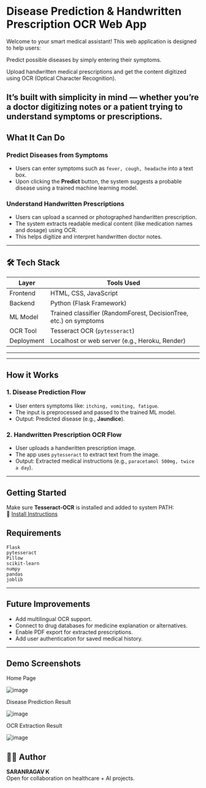 
#  Disease Prediction & Handwritten Prescription OCR Web App

Welcome to your smart medical assistant! This web application is designed to help users:

  Predict possible diseases by simply entering their symptoms.

  Upload handwritten medical prescriptions and get the content digitized using OCR (Optical Character Recognition).

It’s built with simplicity in mind — whether you’re a doctor digitizing notes or a patient trying to understand symptoms or prescriptions.
---

##  What It Can Do

###  Predict Diseases from Symptoms
- Users can enter symptoms such as `fever, cough, headache` into a text box.
- Upon clicking the **Predict** button, the system suggests a probable disease using a trained machine learning model.

### Understand Handwritten Prescriptions
- Users can upload a scanned or photographed handwritten prescription.
- The system extracts readable medical content (like medication names and dosage) using OCR.
- This helps digitize and interpret handwritten doctor notes.

---

## 🛠 Tech Stack

| Layer           | Tools Used                                           |
|----------------|------------------------------------------------------|
| Frontend       | HTML, CSS, JavaScript                                |
| Backend        | Python (Flask Framework)                             |
| ML Model       | Trained classifier (RandomForest, DecisionTree, etc.) on symptoms |
| OCR Tool       | Tesseract OCR (`pytesseract`)                        |
| Deployment     | Localhost or web server (e.g., Heroku, Render)       |

---


---

##  How it Works

### 1. Disease Prediction Flow
- User enters symptoms like: `itching, vomiting, fatigue`.
- The input is preprocessed and passed to the trained ML model.
- Output: Predicted disease (e.g., **Jaundice**).

### 2. Handwritten Prescription OCR Flow
- User uploads a handwritten prescription image.
- The app uses `pytesseract` to extract text from the image.
- Output: Extracted medical instructions (e.g., `paracetamol 500mg, twice a day`).

---

##  Getting Started


Make sure **Tesseract-OCR** is installed and added to system PATH:  
🔗 [Install Instructions](https://github.com/tesseract-ocr/tesseract)



##  Requirements

```
Flask
pytesseract
Pillow
scikit-learn
numpy
pandas
joblib
```

---

##  Future Improvements

- Add multilingual OCR support.
- Connect to drug databases for medicine explanation or alternatives.
- Enable PDF export for extracted prescriptions.
- Add user authentication for saved medical history.

---

##  Demo Screenshots

 Home Page                             

 ![image](https://github.com/user-attachments/assets/287b21bf-245e-4c06-bc9e-3dab480912d7)    
 
 
  Disease Prediction Result            
 
 ![image](https://github.com/user-attachments/assets/77994e52-b0eb-4fdd-a0ce-038c8d160f01)  


   OCR Extraction Result               
 
![image](https://github.com/user-attachments/assets/d1c77a7f-3915-41d8-9dbc-6228b39fe288)




## 👨‍⚕ Author

**SARANRAGAV K**  
Open for collaboration on healthcare + AI projects.


